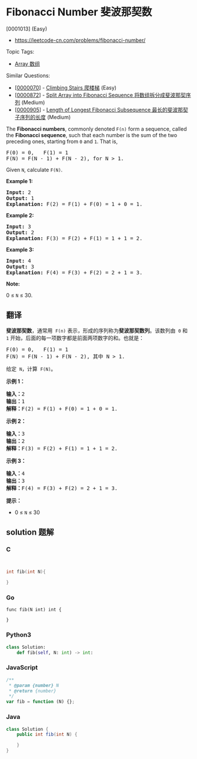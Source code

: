 # Fibonacci Number 斐波那契数

[0001013] (Easy)

- https://leetcode-cn.com/problems/fibonacci-number/

Topic Tags:

- [Array 数组](https://leetcode-cn.com/tag/array/)

Similar Questions:

- [[0000070](https://leetcode-cn.com/problems/climbing-stairs/)] - [Climbing Stairs 爬楼梯](./0000070.climbing-stairs.md) (Easy)
- [[0000872](https://leetcode-cn.com/problems/split-array-into-fibonacci-sequence/)] - [Split Array into Fibonacci Sequence 将数组拆分成斐波那契序列](./0000872.split-array-into-fibonacci-sequence.md) (Medium)
- [[0000905](https://leetcode-cn.com/problems/length-of-longest-fibonacci-subsequence/)] - [Length of Longest Fibonacci Subsequence 最长的斐波那契子序列的长度](./0000905.length-of-longest-fibonacci-subsequence.md) (Medium)

The **Fibonacci numbers**, commonly denoted `F(n)` form a sequence, called the **Fibonacci sequence**, such that each number is the sum of the two preceding ones, starting from `0` and `1`. That is,

<pre>F(0) = 0,&nbsp; &nbsp;F(1)&nbsp;= 1
F(N) = F(N - 1) + F(N - 2), for N &gt; 1.
</pre>

Given `N`, calculate `F(N)`.

**Example 1:**

<pre><strong>Input:</strong> 2
<strong>Output:</strong> 1
<strong>Explanation:</strong> F(2) = F(1) + F(0) = 1 + 0 = 1.
</pre>

**Example 2:**

<pre><strong>Input:</strong> 3
<strong>Output:</strong> 2
<strong>Explanation:</strong> F(3) = F(2) + F(1) = 1 + 1 = 2.
</pre>

**Example 3:**

<pre><strong>Input:</strong> 4
<strong>Output:</strong> 3
<strong>Explanation:</strong> F(4) = F(3) + F(2) = 2 + 1 = 3.
</pre>

**Note:**

0 ≤ `N` ≤ 30.

## 翻译

**斐波那契数**，通常用  `F(n)` 表示，形成的序列称为**斐波那契数列**。该数列由  `0` 和 `1` 开始，后面的每一项数字都是前面两项数字的和。也就是：

<pre>F(0) = 0,&nbsp; &nbsp;F(1)&nbsp;= 1
F(N) = F(N - 1) + F(N - 2), 其中 N &gt; 1.
</pre>

给定  `N`，计算  `F(N)`。

**示例 1：**

<pre><strong>输入：</strong>2
<strong>输出：</strong>1
<strong>解释：</strong>F(2) = F(1) + F(0) = 1 + 0 = 1.
</pre>

**示例 2：**

<pre><strong>输入：</strong>3
<strong>输出：</strong>2
<strong>解释：</strong>F(3) = F(2) + F(1) = 1 + 1 = 2.
</pre>

**示例 3：**

<pre><strong>输入：</strong>4
<strong>输出：</strong>3
<strong>解释：</strong>F(4) = F(3) + F(2) = 2 + 1 = 3.
</pre>

**提示：**

- 0 ≤ `N` ≤ 30

## solution 题解

### C

```c


int fib(int N){

}


```

### Go

```golang
func fib(N int) int {

}
```

### Python3

```python
class Solution:
    def fib(self, N: int) -> int:

```

### JavaScript

```javascript
/**
 * @param {number} N
 * @return {number}
 */
var fib = function (N) {};
```

### Java

```java
class Solution {
    public int fib(int N) {

    }
}
```
